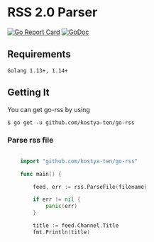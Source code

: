 RSS 2.0 Parser
==============

[![Go Report Card](https://goreportcard.com/badge/github.com/kostya-ten/go-rss)](https://goreportcard.com/report/github.com/kostya-ten/go-rss)
[![GoDoc](https://godoc.org/github.com/kostya-ten/go-rss?status.svg&style=flat)](https://pkg.go.dev/github.com/kostya-ten/go-rss)

## Requirements

    Golang 1.13+, 1.14+

## Getting It

You can get go-rss by using

    $ go get -u github.com/kostya-ten/go-rss


### Parse rss file
```go

    import "github.com/kostya-ten/go-rss"

    func main() {

	    feed, err := rss.ParseFile(filename)

        if err != nil {
		    panic(err)
	    }

	    title := feed.Channel.Title
        fmt.Println(title)
```
